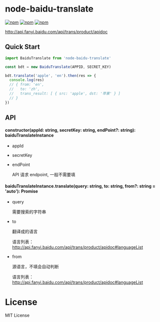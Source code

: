 # node-baidu-translate

[![npm](https://img.shields.io/npm/v/node-baidu-translate.svg?maxAge=2592000)](https://www.npmjs.com/package/node-baidu-translate)
[![npm](https://img.shields.io/npm/dt/node-baidu-translate.svg?maxAge=2592000)](https://www.npmjs.com/package/node-baidu-translate)
[![npm](https://img.shields.io/npm/l/node-baidu-translate.svg)](https://www.npmjs.com/package/node-baidu-translate)


http://api.fanyi.baidu.com/api/trans/product/apidoc

## Quick Start

```javascript
import BaiduTranslate from 'node-baidu-translate'

const bdt = new BaiduTranslate(APPID, SECRET_KEY)

bdt.translate('apple', 'en').then(res => {
  console.log(res)
  // { from: 'en',
  //   to: 'zh',
  //   trans_result: [ { src: 'apple', dst: '苹果' } ] 
  // }
})
```

## API

#### constructor(appId: string, secretKey: string, endPoint?: string): baiduTranslateInstance

- appId
- secretKey
- endPoint

  API 请求 endpoint, 一般不需要填

#### baiduTranslateInstance.translate(query: string, to: string, from?: string = 'auto'): Promise

- query

  需要搜索的字符串

- to

  翻译成的语言

  语言列表：http://api.fanyi.baidu.com/api/trans/product/apidoc#languageList

- from

  源语言，不填会自动判断

  语言列表：http://api.fanyi.baidu.com/api/trans/product/apidoc#languageList

# License

MIT License
